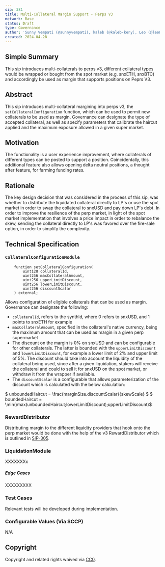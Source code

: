 ```yaml
---
sip: 381
title: Multi-Collateral Margin Support - Perps V3
network: Base
status: Draft
type: Governance
author: 'Sunny Vempati (@sunnyvempati), kaleb (@kaleb-keny), Leo (@leomassazza)'
created: 2024-04-28
---
```


<!--You can leave these HTML comments in your merged SIP and delete the visible duplicate text guides, they will not appear and may be helpful to refer to if you edit it again. This is the suggested template for new SIPs. Note that an SIP number will be assigned by an editor. When opening a pull request to submit your SIP, please use an abbreviated title in the filename, `sip-draft_title_abbrev.md`. The title should be 44 characters or less.-->

## Simple Summary

<!--"If you can't explain it simply, you don't understand it well enough." Simply describe the outcome the proposed changes intends to achieve. This should be non-technical and accessible to a casual community member.-->

This sip introduces multi-collaterals to perps v3, different collateral types would be wrapped or bought from the spot market  (e.g. snxETH, snxBTC) and accordingly be used as margin that supports positions on Peprs V3.

## Abstract

<!--A short (~200 word) description of the proposed change, the abstract should clearly describe the proposed change. This is what *will* be done if the SIP is implemented, not *why* it should be done or *how* it will be done. If the SIP proposes deploying a new contract, write, "we propose to deploy a new contract that will do x".-->

This sip introduces multi-collateral margining into perps v3, the `setCollateralConfiguration` function, which can be used to permit new collaterals to be used as margin. Governance can designate the type of accepted collateral, as well as  specify parameters that calibrate the haircut applied and the maximum exposure allowed in a given super market.

## Motivation

<!--This is the problem statement. This is the *why* of the SIP. It should clearly explain *why* the current state of the protocol is inadequate.  It is critical that you explain *why* the change is needed, if the SIP proposes changing how something is calculated, you must address *why* the current calculation is inaccurate or wrong. This is not the place to describe how the SIP will address the issue!-->

The functionality is a user experience improvement, where collaterals of different types can be posted to support a position. Coincidentally, this additional feature also allows opening delta neutral positions, a thought after feature, for farming funding rates.

## Rationale

<!--This is where you explain the reasoning behind how you propose to solve the problem. Why did you propose to implement the change in this way, what were the considerations and trade-offs. The rationale fleshes out what motivated the design and why particular design decisions were made. It should describe alternate designs that were considered and related work. The rationale may also provide evidence of consensus within the community, and should discuss important objections or concerns raised during discussion.-->

The key design decision that was considered in the process of this sip, was whether to distribute the liquidated collateral directly to LP's or use the spot market in order to swap the collateral to snxUSD and pay down LP's debt. In order to improve the resilience of the perp market, in light of the spot market implementation that involves a price impact in order to rebalance the skew, sending the collateral directly to LP's was favored over the fire-sale option, in order to simplify the complexity. 


## Technical Specification

<!--The technical specification should outline the public API of the changes proposed. That is, changes to any of the interfaces Synthetix currently exposes or the creations of new ones.-->

### `CollateralConfigurationModule`


```solidity
    function setCollateralConfiguration(
        uint128 collateralId,
        uint256 maxCollateralAmount,
        uint256 upperLimitDiscount,
        uint256 lowerLimitDiscount,
        uint256 discountScalar
    ) external;
```

Allows configuration of eligible collaterals that can be used as margin. Governance can designate the following:
-  `collateralId`, refers to the synthId, where 0 refers to snxUSD, and 1 points to snxETH for example
- `maxCollateralAmount`, specified in the collateral's native currency, being the maximum amount that can be used as margin in a given perp supermarket
- The discount on the margin is 0% on snxUSD and can be configurable for other collaterals. The latter is bounded with the `upperLimitDiscount` and `lowerLimitDiscount`, for example a lower limit of 2% and upper limit of 5%. The discount should take into account the liquidity of the collateral being used, since after a given liquidation, stakers will receive the collateral and could to sell it for snxUSD on the spot market, or withdraw it from the wrapper if available.
- The `discountScalar` is a configurable that allows parameterization of the discount which is calculated with the below calculation:

$ unboundedHaircut = \frac{marginSize.discountScalar}{skewScale} $
$ boundedHaircut = \min(\max(unboundedHaircut;lowerLimitDiscount);upperLimitDiscount)$


### RewardDistributor

Distributing margin to the different liquidity providers that hook onto the perp market would be done with the help of the v3 RewardDistributor which is outlined in [SIP-305](https://sips.synthetix.io/sips/sip-305/).


### LiquidationModule

XXXXXXXx


##### Edge Cases

XXXXXXXXX


### Test Cases

<!--Test cases for an implementation are mandatory for SIPs but can be included with the implementation..-->

Relevant tests will be developed during implementation.

### Configurable Values (Via SCCP)

<!--Please list all values configurable via SCCP under this implementation.-->

N/A

## Copyright

Copyright and related rights waived via [CC0](https://creativecommons.org/publicdomain/zero/1.0/).
